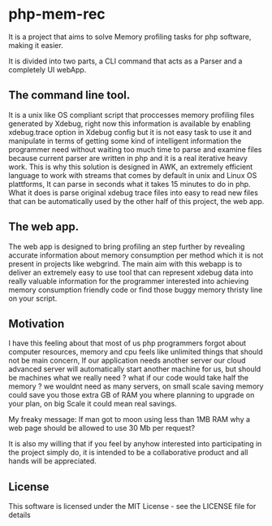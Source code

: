 # php-mem-rec

It is a project that aims to solve Memory profiling tasks for php software, making it easier. 

It is divided into two parts, a CLI command that acts as a Parser and a completely UI webApp.

## The command line tool.

It is a unix like OS compliant script that proccesses memory profiling files generated by Xdebug, right now this information is available by enabling xdebug.trace option in Xdebug config but it is not easy task to use it and manipulate in terms of getting some kind of intelligent information the programmer need without waiting too much time to parse and examine files because current parser are written in php and it is a real iterative heavy work. This is why this solution is designed in AWK, an extremely efficient language to work with streams that comes by default in unix and Linux OS plattforms, It can parse in seconds what it takes 15 minutes to do in php. What it does is parse original xdebug trace files into easy to read new files that can be automatically used by the other half of this project, the web app.

## The web app.

The web app is designed to bring profiling an step further by revealing accurate information about memory consumption per method which it is not present in projects like webgrind. The main aim with this webapp is to deliver an extremely easy to use tool that can represent xdebug data into really valuable information for the programmer interested into achieving memory consumption friendly code or find those buggy memory thristy line on your script.

## Motivation

I have this feeling about that most of us php programmers forgot about computer resources, memory and cpu feels like unlimited things that should not be main concern, If our application needs another server our cloud advanced server will automatically start another machine for us, but should be machines what we really need ? what if our code would take half the memory ? we wouldnt need as many servers, on small scale saving memory could save you those extra GB of RAM you where planning to upgrade on your plan, on big Scale it could mean real savings. 

My freaky message: If man got to moon using less than 1MB RAM why a web page should be allowed to use 30 Mb per request?  

It is also my willing that if you feel by anyhow interested into participating in the project simply do, it is intended to be a collaborative product and all hands will be appreciated.

## License

This software is licensed under the MIT License - see the LICENSE file for details
